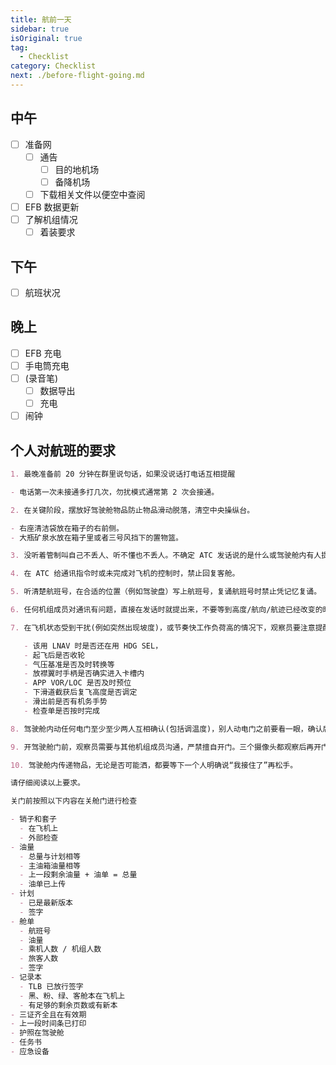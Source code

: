 ```yaml
---
title: 航前一天
sidebar: true
isOriginal: true
tag:
  - Checklist
category: Checklist
next: ./before-flight-going.md
---
```


## 中午

<MyCheckBar />

- [ ] 准备网
  - [ ] 通告
    - [ ] 目的地机场
    - [ ] 备降机场
  - [ ] 下载相关文件以便空中查阅
- [ ] EFB 数据更新
- [ ] 了解机组情况
  - [ ] 着装要求

## 下午

- [ ] 航班状况

## 晚上

- [ ] EFB 充电
- [ ] 手电筒充电
- [ ] (录音笔)
  - [ ] 数据导出
  - [ ] 充电
- [ ] 闹钟

## 个人对航班的要求

```markdown
1. 最晚准备前 20 分钟在群里说句话，如果没说话打电话互相提醒

- 电话第一次未接通多打几次，勿扰模式通常第 2 次会接通。

2. 在关键阶段，摆放好驾驶舱物品防止物品滑动脱落，清空中央操纵台。

- 右座清洁袋放在箱子的右前侧。
- 大瓶矿泉水放在箱子里或者三号风挡下的置物篮。

3. 没听着管制叫自己不丢人、听不懂也不丢人。不确定 ATC 发话说的是什么或驾驶舱内有人提出没听懂，不要回复 ATC，或者直接 say again(建议不带航班号)。严禁已读乱回。

4. 在 ATC 给通讯指令时或未完成对飞机的控制时，禁止回复客舱。

5. 听清楚航班号，在合适的位置（例如驾驶盘）写上航班号，复诵航班号时禁止凭记忆复诵。

6. 任何机组成员对通讯有问题，直接在发话时就提出来，不要等到高度/航向/航迹已经改变的时候再提出。

7. 在飞机状态受到干扰(例如突然出现坡度)，或节奏快工作负荷高的情况下，观察员要注意提醒程序，三人的注意力不要都放在一件事上，例如

   - 该用 LNAV 时是否还在用 HDG SEL，
   - 起飞后是否收轮
   - 气压基准是否及时转换等
   - 放襟翼时手柄是否确实进入卡槽内
   - APP VOR/LOC 是否及时预位
   - 下滑道截获后复飞高度是否调定
   - 滑出前是否有机务手势
   - 检查单是否按时完成

8. 驾驶舱内动任何电门至少至少两人互相确认(包括调温度)，别人动电门之前要看一眼，确认后等一秒再动。如果来不及互相确认，则自己必须确保动的是对的，再跟其他人沟通。

9. 开驾驶舱门前，观察员需要与其他机组成员沟通，严禁擅自开门。三个摄像头都观察后再开门。

10. 驾驶舱内传递物品，无论是否可能洒，都要等下一个人明确说“我接住了”再松手。

请仔细阅读以上要求。
```

```markdown
关门前按照以下内容在关舱门进行检查

- 销子和套子
  - 在飞机上
  - 外部检查
- 油量
  - 总量与计划相等
  - 主油箱油量相等
  - 上一段剩余油量 + 油单 = 总量
  - 油单已上传
- 计划
  - 已是最新版本
  - 签字
- 舱单
  - 航班号
  - 油量
  - 乘机人数 / 机组人数
  - 旅客人数
  - 签字
- 记录本
  - TLB 已放行签字
  - 黑、粉、绿、客舱本在飞机上
  - 有足够的剩余页数或有新本
- 三证齐全且在有效期
- 上一段时间条已打印
- 护照在驾驶舱
- 任务书
- 应急设备
```
